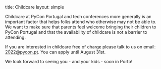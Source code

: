 title: Childcare
layout: simple

Childcare at PyCon Portugal and tech conferences more generally is an important factor that helps folks attend who otherwise may not be able to. We want to make sure that parents feel welcome bringing their children to PyCon Portugal and that the availability of childcare is not a barrier to attending.

If you are interested in childcare free of charge please talk to us on email: [2022@pycon.pt](mailto:2022@pycon.pt). You can apply until August 31st.

We look forward to seeing you - and your kids - soon in Porto!
